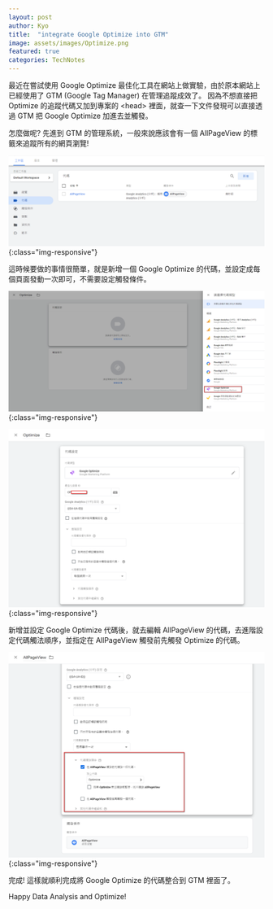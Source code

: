 ```yaml
---
layout: post
author: Kyo
title:  "integrate Google Optimize into GTM"
image: assets/images/Optimize.png
featured: true
categories: TechNotes
---
```

最近在嘗試使用 Google Optimize 最佳化工具在網站上做實驗，由於原本網站上已經使用了 GTM (Google Tag Manager) 在管理追蹤成效了。
因為不想直接把 Optimize 的追蹤代碼又加到專案的 \<head> 裡面，就查一下文件發現可以直接透過 GTM 把 Google Optimize 加進去並觸發。

怎麼做呢? 先進到 GTM 的管理系統，一般來說應該會有一個 AllPageView 的標籤來追蹤所有的網頁瀏覽!

![AllPageView](/assets/images/GTM/allpageview.png){:class="img-responsive"}

這時候要做的事情很簡單，就是新增一個 Google Optimize 的代碼，並設定成每個頁面發動一次即可，不需要設定觸發條件。

![addOptimize](/assets/images/GTM/addOptimize.png){:class="img-responsive"}

![optimizeTagSetting](/assets/images/GTM/optimizeTagSetting.png){:class="img-responsive"}

新增並設定 Google Optimize 代碼後，就去編輯 AllPageView 的代碼，去進階設定代碼觸法順序，並指定在 AllPageView 觸發前先觸發 Optimize 的代碼。

![triggerBeforeView](/assets/images/GTM/triggerBeforeView.png){:class="img-responsive"}

完成! 這樣就順利完成將 Google Optimize 的代碼整合到 GTM 裡面了。

Happy Data Analysis and Optimize!